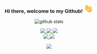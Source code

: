 
<div align="center">
  
  ### Hi there, welcome to my Github! <img src="https://github.com/ABSphreak/ABSphreak/blob/master/gifs/Hi.gif" width="30px">
   
  ![github stats](https://github-readme-stats.vercel.app/api?username=npankov&show_icons=true)
  
</div>  

<div align="center">
   <a href="https://npankov.github.io/covid19-statistic-project/">
    <img src="https://img.shields.io/badge/project--front--end-covid19--statistic-light-blue">
   </a>
   <a href="https://github.com/npankov/frontend-project-lvl2">
    <img src="https://img.shields.io/badge/project--2-genDiff--cli--utilite-light-blue">
   </a>
   <a href="https://github.com/npankov/frontend-project-lvl1">
    <img src="https://img.shields.io/badge/project--3-cli--games-light-blue">
   </a>
</div>

<div align="center">
   <a href="https://npankov.github.io/">
    <img src="https://img.shields.io/badge/web-cv-red">
   </a>
  
   <a href="https://www.linkedin.com/in/pankof/">
    <img src="https://img.shields.io/badge/linkedin-pankof-red">
   </a>
  
   ![](https://visitor-badge.glitch.me/badge?page_id=npankov.npankov)
</div>



